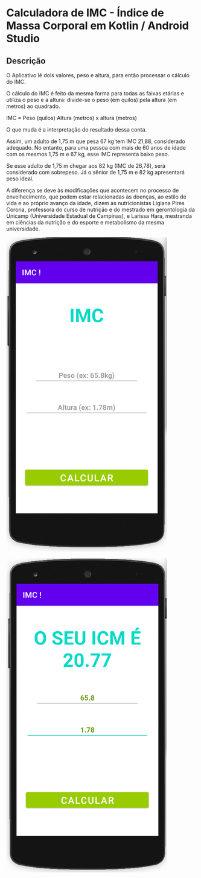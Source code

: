 # Calculadora de IMC - Índice de Massa Corporal em Kotlin / Android Studio

## Descrição

O Aplicativo lê dois valores, peso e altura, para então processar o cálculo do IMC.

O cálculo do IMC é feito da mesma forma para todas as faixas etárias e utiliza o peso e a altura: divide-se o peso (em quilos) pela altura (em metros) ao quadrado.

IMC = Peso (quilos) 
Altura (metros) x altura (metros)

O que muda é a interpretação do resultado dessa conta.

Assim, um adulto de 1,75 m que pesa 67 kg tem IMC 21,88, considerado adequado. No entanto, para uma pessoa com mais de 60 anos de idade com os mesmos 1,75 m e 67 kg, esse IMC representa baixo peso.

Se esse adulto de 1,75 m chegar aos 82 kg (IMC de 26,78), será considerado com sobrepeso. Já o sênior de 1,75 m e 82 kg apresentará peso ideal.

A diferença se deve às modificações que acontecem no processo de envelhecimento, que podem estar relacionadas às doenças, ao estilo de vida e ao próprio avanço da idade, dizem as nutricionistas Ligiana Pires Corona, professora do curso de nutrição e do mestrado em gerontologia da Unicamp (Universidade Estadual de Campinas), e Larissa Hara, mestranda em ciências da nutrição e do esporte e metabolismo da mesma universidade.

![Tela Inicial](./img/01.png)

![Apresentação do Resultado](./img/02.png)